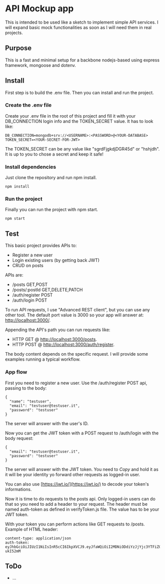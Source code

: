 # API Mockup app

This is intended to be used like a sketch to implement simple API services. I will expand basic mock functionalities as soon as I will need them in real projects.

## Purpose

This is a fast and minimal setup for a backbone nodejs-based using express framework, mongoose and dotenv.

## Install

First step is to build the .env file. Then you can install and run the project.

### Create the .env file

Create your .env file in the root of this project and fill it with your DB_CONNECTION login info and the TOKEN_SECRET value. It has to look like:

```File
DB_CONNECTION=mongodb+srv://<USERNAME>:<PASSWORD>@<YOUR-DATABASE>
TOKEN_SECRET=<YOUR-SECRET-FOR-JWT>

```

The TOKEN_SECRET can be any value like "sgrdFjgkdjDGR45d" or "hshjdh". It is up to you to chose a secret and keep it safe!

### Install dependencies

Just clone the repository and run npm install.

```Shell
npm install
```

### Run the project

Finally you can run the project with npm start.

```Shell
npm start
```

## Test

This basic project provides APIs to:

- Register a new user
- Login existing users (by getting back JWT)
- CRUD on posts

APIs are:

- /posts            GET,POST
- /posts/:postId    GET,DELETE,PATCH
- /auth/register    POST
- /auth/login       POST

To run API requests, I use "Advanced REST client", but you can use any other tool.
The default port value is 3000 so your app will answer at:
[http://localhost:3000/](http://localhost:3000/).

Appending the API's path you can run requests like:

- HTTP GET @ [http://localhost:3000/posts](http://localhost:3000/posts).
- HTTP POST @ [http://localhost:3000/auth/register](http://localhost:3000/auth/register).

The body content depends on the specific request. I will provide some examples running a typical workflow.

### App flow

First you need to register a new user.
Use the /auth/register POST api, passing to the body:

```API
{
  "name": "testuser",
  "email": "testuser@testuser.it",
  "password": "testuser"
}
```

The server will answer with the user's ID.

Now you can get the JWT token with a POST request to /auth/login with the body request:

```API
{
  "email": "testuser@testuser.it",
  "password": "testuser"
}
```

The server will answer with the JWT token. You need to *Copy* and hold it as it will be your identity yo  forward other requests as logged-in user.

You can also use [https://jwt.io/](https://jwt.io/) to decode your token's informations.

Now it is time to do requests to the posts api. Only logged-in users can do that so you need to add a header to your request. The header must be named auth-token as defined in verifyToken.js file. The value has to be your JWT token.

With your token you can perform actions like GET requests to /posts.
Example of HTML header:

```API
content-type: application/json
auth-token: eyJhbGciOiJIUzI1NiIsInR5cCI6IkpXVCJ9.eyJfaWQiOiI2MDNiODdiYzJjYjc3YTFiZGUwOThhZWQiLCJpYXQiOjE2MTQ1MTQxMjF9.u52Lbjv3FWa6fxjKetcrR06ZazFZ6RPplAr-ukI52mM
```

## ToDo

- ...
